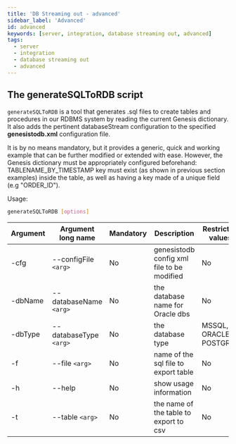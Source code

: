```yaml
---
title: 'DB Streaming out - advanced'
sidebar_label: 'Advanced'
id: advanced
keywords: [server, integration, database streaming out, advanced]
tags:
  - server
  - integration
  - database streaming out
  - advanced
---
```


## The generateSQLToRDB script

`generateSQLToRDB` is a tool that generates .sql files to create tables and procedures in our RDBMS system by reading the current Genesis dictionary. It also adds the pertinent databaseStream configuration to the specified **genesistodb.xml** configuration file.

It is by no means mandatory, but it provides a generic, quick and working example that can be further modified or extended with ease. However, the Genesis dictionary must be appropriately configured beforehand: TABLENAME_BY_TIMESTAMP key must exist (as shown in previous section examples) inside the table, as well as having a key made of a unique field (e.g "ORDER_ID").

Usage: 
```bash
generateSQLToRDB [options]
```

| Argument | Argument long name      | Mandatory |               Description                    | Restricted values         |
|----------|-------------------------|-----------|----------------------------------------------|---------------------------|       
| -cfg     |  --configFile `<arg>`   | No        | genesistodb config xml file to be modified   | No                        |                   
| -dbName  |  --databaseName `<arg>` | No        | the database name for Oracle dbs             | No                        |         
| -dbType  |  --databaseType `<arg>` | No        | the database type                            | MSSQL, ORACLE or POSTGRES |                    
| -f       |  --file `<arg>`         | No        | name of the sql file to export table         | No                        |             
| -h       |  --help                 | No        | show usage information                       | No                        |
| -t       |  --table `<arg>`        | No        | the name of the table to export to csv       | No                        |               

